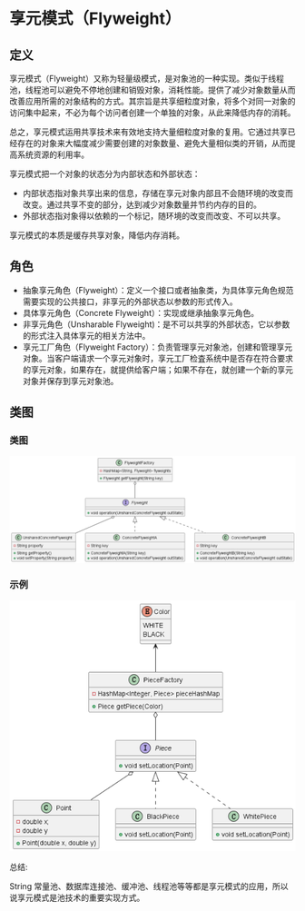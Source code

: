 # 享元模式（Flyweight）

## 定义

享元模式（Flyweight）又称为轻量级模式，是对象池的一种实现。类似于线程池，线程池可以避免不停地创建和销毁对象，消耗性能。提供了减少对象数量从而改善应用所需的对象结构的方式。其宗旨是共享细粒度对象，将多个对同一对象的访问集中起来，不必为每个访问者创建一个单独的对象，从此来降低内存的消耗。

总之，享元模式运用共享技术来有效地支持大量细粒度对象的复用。它通过共享已经存在的对象来大幅度减少需要创建的对象数量、避免大量相似类的开销，从而提高系统资源的利用率。

享元模式把一个对象的状态分为内部状态和外部状态：

- 内部状态指对象共享出来的信息，存储在享元对象内部且不会随环境的改变而改变。通过共享不变的部分，达到减少对象数量并节约内存的目的。
- 外部状态指对象得以依赖的一个标记，随环境的改变而改变、不可以共享。

享元模式的本质是缓存共享对象，降低内存消耗。

## 角色

- 抽象享元角色（Flyweight）：定义一个接口或者抽象类，为具体享元角色规范需要实现的公共接口，非享元的外部状态以参数的形式传入。
- 具体享元角色（Concrete Flyweight）：实现或继承抽象享元角色。
- 非享元角色（Unsharable Flyweight)：是不可以共享的外部状态，它以参数的形式注入具体享元的相关方法中。
- 享元工厂角色（Flyweight Factory）：负责管理享元对象池，创建和管理享元对象。当客户端请求一个享元对象时，享元工厂检査系统中是否存在符合要求的享元对象，如果存在，就提供给客户端；如果不存在，就创建一个新的享元对象并保存到享元对象池。

## 类图

### 类图

![享元模式（Flyweight）](src/main/resources/static/diagram.png '享元模式（Flyweight）')

### 示例

![享元模式（Flyweight）](src/main/resources/static/diagram-demo.png '享元模式（Flyweight）')

总结:

String 常量池、数据库连接池、缓冲池、线程池等等都是享元模式的应用，所以说享元模式是池技术的重要实现方式。
